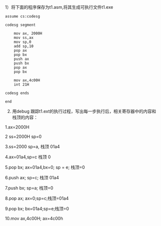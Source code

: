 1）将下面的程序保存为t1.asm,将其生成可执行文件t1.exe

```assembly
assume cs:codesg

codesg segment
    
    mov ax, 2000H
    mov ss,ax
    mov sp,0
    add sp,10
    pop ax
    pop bx
    push ax
    push bx
    pop ax
    pop bx

    mov ax,4c00H
    int 21H

codesg ends

end
```

2) 用debug 跟踪t1.ext的执行过程，写出每一步执行后，相关寄存器中的内容和栈顶的内容：

1.ax=2000H

2 ss=2000H  sp=0

3.ss=2000 sp=a, 栈顶 01a4

4.ax=01a4,sp=c 栈顶 0

5.pop bx;	ax=01a4,bx=0; sp = e; 栈顶=0

6.push ax;	sp=c; 栈顶 01a4

7.push bx;	sp=a; 栈顶=0

8.pop ax;	ax=0;sp=c;栈顶=01a4

9.pop bx;	bx=01a4;sp=e;栈顶=0

10.mov ax,4c00H;	ax=4c00h